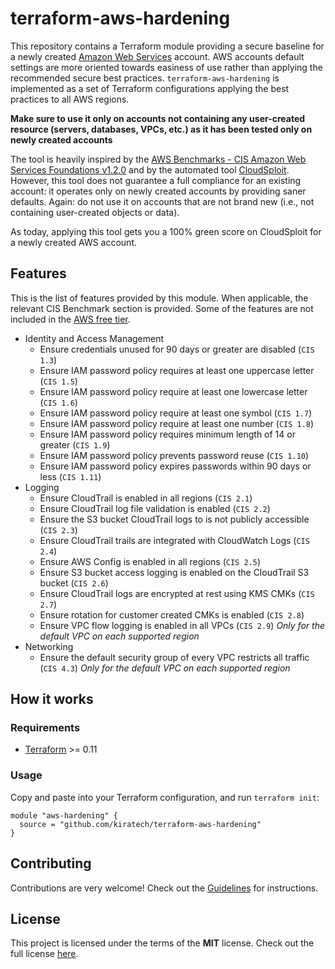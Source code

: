 # terraform-aws-hardening

This repository contains a Terraform module providing a secure baseline for a newly created [Amazon Web Services](https://aws.amazon.com) account. AWS accounts default settings are more oriented towards easiness of use rather than applying the recommended secure best practices. `terraform-aws-hardening` is implemented as a set of Terraform configurations applying the best practices to all AWS regions.

**Make sure to use it only on accounts not containing any user-created resource (servers, databases, VPCs, etc.) as it has been tested only on newly created accounts**

The tool is heavily inspired by the [AWS Benchmarks - CIS Amazon Web Services Foundations v1.2.0](https://d0.awsstatic.com/whitepapers/compliance/AWS_CIS_Foundations_Benchmark.pdf) and by the automated tool [CloudSploit](https://cloudsploit.com/). However, this tool does not guarantee a full compliance for an existing account: it operates only on newly created accounts by providing saner defaults. Again: do not use it on accounts that are not brand new (i.e., not containing user-created objects or data).

As today, applying this tool gets you a 100% green score on CloudSploit for a newly created AWS account.

## Features
This is the list of features provided by this module. When applicable, the relevant CIS Benchmark section is provided. Some of the features are not included in the [AWS free tier](https://aws.amazon.com/free/).

* Identity and Access Management
    * Ensure credentials unused for 90 days or greater are disabled (`CIS 1.3`)
    * Ensure IAM password policy requires at least one uppercase letter (`CIS 1.5`)
    * Ensure IAM password policy require at least one lowercase letter (`CIS 1.6`)
    * Ensure IAM password policy require at least one symbol (`CIS 1.7`)
    * Ensure IAM password policy require at least one number (`CIS 1.8`)
    * Ensure IAM password policy requires minimum length of 14 or greater (`CIS 1.9`)
    * Ensure IAM password policy prevents password reuse (`CIS 1.10`)
    * Ensure IAM password policy expires passwords within 90 days or less (`CIS 1.11`)
* Logging
    * Ensure CloudTrail is enabled in all regions (`CIS 2.1`)
    * Ensure CloudTrail log file validation is enabled (`CIS 2.2`)
    * Ensure the S3 bucket CloudTrail logs to is not publicly accessible (`CIS 2.3`)
    * Ensure CloudTrail trails are integrated with CloudWatch Logs (`CIS 2.4`)
    * Ensure AWS Config is enabled in all regions (`CIS 2.5`)
    * Ensure S3 bucket access logging is enabled on the CloudTrail S3 bucket (`CIS 2.6`)
    * Ensure CloudTrail logs are encrypted at rest using KMS CMKs (`CIS 2.7`)
    * Ensure rotation for customer created CMKs is enabled (`CIS 2.8`)
    * Ensure VPC flow logging is enabled in all VPCs (`CIS 2.9`) *Only for the default VPC on each supported region*
* Networking
    * Ensure the default security group of every VPC restricts all traffic (`CIS 4.3`) *Only for the default VPC on each supported region*

## How it works

### Requirements

* [Terraform](https://learn.hashicorp.com/terraform/getting-started/install.html) >= 0.11

### Usage
Copy and paste into your Terraform configuration, and run `terraform init`:
```
module "aws-hardening" {
  source = "github.com/kiratech/terraform-aws-hardening"
}
```

## Contributing
Contributions are very welcome! Check out the [Guidelines](CONTRIBUTING.md) for instructions.

## License
This project is licensed under the terms of the **MIT** license. Check out the full license [here](LICENSE).
